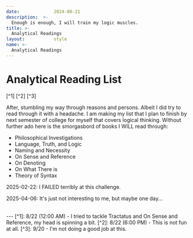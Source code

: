 ```yaml
---
date:             2024-08-21
description:  >-
  Enough is enough, I will train my logic muscles.
title: >-
  Analytical Readings
layout:           style
name: >-
  Analytical Readings
---
```


# Analytical Reading List

[^1] [^2] [^3]

After, stumbling my way through reasons and persons. Albeit I did try to read through it with a headache. I am making my list that I plan to finish by next semester of college for myself that covers logical thinking. Without further ado here is the smorgasbord of books I WILL read through:

* Philosophical Investigations
* Language, Truth, and Logic
* Naming and Necessity
* On Sense and Reference
* On Denoting
* On What There is
* Theory of Syntax

2025-02-22: I FAILED terribly at this challenge.

2025-04-06: It's just not interesting to me, but maybe one day...

<br/>
---
[^1]: 8/22 (12:00 AM) - I tried to tackle Tractatus and On Sense and Reference, my head is spinning a bit.
[^2]: 8/22 (6:00 PM) - This is not fun at all.
[^3]: 9/20 - I'm not doing a good job at this.
